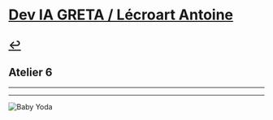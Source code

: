 # [Dev IA GRETA / Lécroart Antoine](https://github.com/Dev-IA-2024/antoine.lecroart)

[↩️](..)
---

## Atelier 6

---
---
![Baby Yoda](https://images3.alphacoders.com/110/1108129.jpg)
